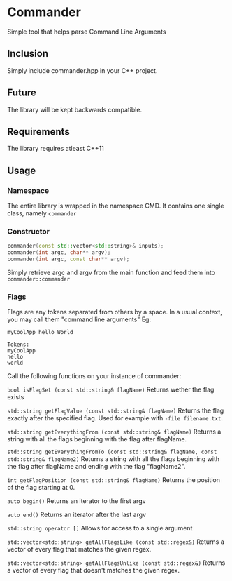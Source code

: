 # Commander
Simple tool that helps parse Command Line Arguments

## Inclusion
Simply include commander.hpp in your C++ project. 

## Future
The library will be kept backwards compatible. 

## Requirements
The library requires atleast C++11

## Usage
### Namespace
The entire library is wrapped in the namespace CMD.
It contains one single class, namely `commander`

### Constructor
```C++
commander(const std::vector<std::string>& inputs);
commander(int argc, char** argv);
commander(int argc, const char** argv);
```
Simply retrieve argc and argv from the main function and feed them into `commander::commander`

### Flags 
Flags are any tokens separated from others by a space. In a usual context, you may call them "command line arguments"
Eg:
```console
myCoolApp hello World 

Tokens:
myCoolApp
hello
world
```
Call the following functions on your instance of commander:

`bool isFlagSet (const std::string& flagName)`
Returns wether the flag exists

`std::string getFlagValue (const std::string& flagName)`
Returns the flag exactly after the specified flag. Used for example with `-file filename.txt`.

`std::string getEverythingFrom (const std::string& flagName)`
Returns a string with all the flags beginning with the flag after flagName.


`std::string getEverythingFromTo (const std::string& flagName, const std::string& flagName2)`
Returns a string with all the flags beginning with the flag after flagName and ending with the flag "flagName2".

`int getFlagPosition (const std::string& flagName)`
Returns the position of the flag starting at 0.

`auto begin()`
Returns an iterator to the first argv

`auto end()`
Returns an iterator after the last argv

`std::string operator []` 
Allows for access to a single argument

`std::vector<std::string> getAllFlagsLike (const std::regex&)`
Returns a vector of every flag that matches the given regex.

`std::vector<std::string> getAllFlagsUnlike (const std::regex&)`
Returns a vector of every flag that doesn't matches the given regex.
